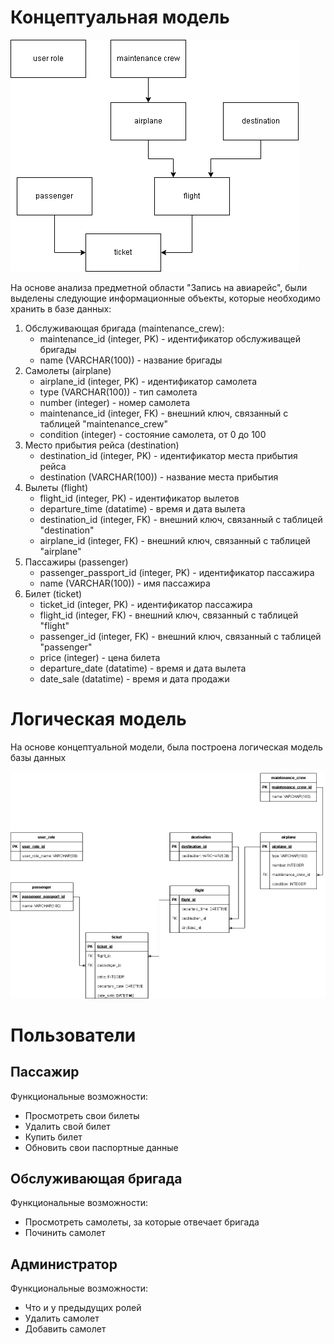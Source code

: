 # Концептуальная модель
![](Диаграмма_базы_данных_КМ.png)

На основе анализа предметной области "Запись на авиарейс", были выделены следующие информационные объекты, которые необходимо хранить в базе данных:
1. Обслуживающая бригада (maintenance_crew):
    - maintenance_id (integer, PK) - идентификатор обслуживащей бригады
    - name (VARCHAR(100)) - название бригады
2. Самолеты (airplane)
    - airplane_id (integer, PK) - идентификатор самолета
    - type (VARCHAR(100)) - тип самолета
    - number (integer) - номер самолета
    - maintenance_id (integer, FK) - внешний ключ, связанный с таблицей "maintenance_crew"
    - condition (integer) - состояние самолета, от 0 до 100
3. Место прибытия рейса (destination)
    - destination_id (integer, PK) - идентификатор места прибытия рейса
    - destination (VARCHAR(100)) - название места прибытия
4. Вылеты (flight)
    - flight_id (integer, PK) - идентификатор вылетов
    - departure_time (datatime) - время и дата вылета
    - destination_id (integer, FK) - внешний ключ, связанный с таблицей "destination"
    - airplane_id (integer, FK) - внешний ключ, связанный с таблицей "airplane"
5. Пассажиры (passenger)
    - passenger_passport_id (integer, PK) - идентификатор пассажира
    - name (VARCHAR(100)) - имя пассажира
6. Билет (ticket)
    - ticket_id (integer, PK) - идентификатор пассажира
    - flight_id (integer, FK) - внешний ключ, связанный с таблицей "flight"
    - passenger_id (integer, FK) - внешний ключ, связанный с таблицей "passenger"
    - price (integer) - цена билета
    - departure_date (datatime) - время и дата вылета
    - date_sale (datatime) - время и дата продажи

# Логическая модель
На основе концептуальной модели, была построена логическая модель базы данных

![](Диаграмма_базы_данных.png)


# Пользователи
## Пассажир

Функциональные возможности:
- Просмотреть свои билеты
- Удалить свой билет
- Купить билет
- Обновить свои паспортные данные

## Обслуживающая бригада

Функциональные возможности:
- Просмотреть самолеты, за которые отвечает бригада
- Починить самолет

## Администратор

Функциональные возможности:
- Что и у предыдущих ролей
- Удалить самолет
- Добавить самолет
